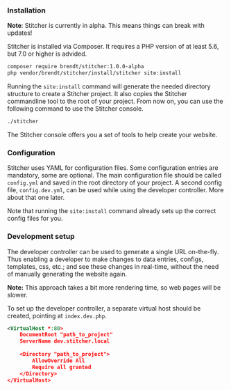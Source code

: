 ### Installation

**Note**: Stitcher is currently in alpha. This means things can break with updates!

Stitcher is installed via Composer. It requires a PHP version of at least 5.6, but 7.0 or higher is advided.

```sh
composer require brendt/stitcher:1.0.0-alpha
php vendor/brendt/stitcher/install/stitcher site:install
```

Running the `site:install` command will generate the needed directory structure to create a Stitcher project. 
 It also copies the Stitcher commandline tool to the root of your project. From now on, you can use the following command to use the Stitcher console.
 
```sh
./stitcher
```

The Stitcher console offers you a set of tools to help create your website.

### Configuration

Stitcher uses YAML for configuration files. Some configuration entries are mandatory, some are optional. 
The main configuration file should be called `config.yml` and saved in the root directory of your project. A second config file, 
 `config.dev.yml`, can be used while using the developer controller. More about that one later.
 
 Note that running the `site:install` command already sets up the correct config files for you.

### Development setup

The developer controller can be used to generate a single URL on-the-fly. Thus enabling a developer to make changes to 
data entries, configs, templates, css, etc.; and see these changes in real-time, without the need of manually generating the website again.

**Note:** This approach takes a bit more rendering time, so web pages will be slower.

To set up the developer controller, a separate virtual host should be created, pointing at `index.dev.php`.

```xml
<VirtualHost *:80>
    DocumentRoot "path_to_project"
    ServerName dev.stitcher.local
    
    <Directory "path_to_project">
        AllowOverride All
        Require all granted
    </Directory>
</VirtualHost>
```
